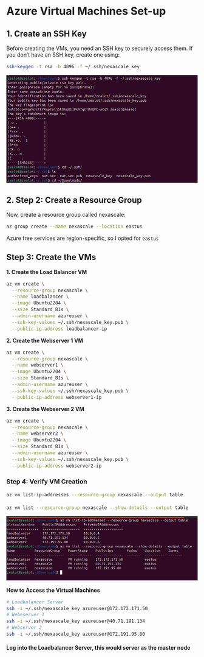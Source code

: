 # Azure Virtual Machines Set-up

## 1. Create an SSH Key 
Before creating the VMs, you need an SSH key to securely access them. If you don’t have an SSH key, create one using:
```sh
ssh-keygen -t rsa -b 4096 -f ~/.ssh/nexascale_key
```
!["create ssh key"](../../images/net1.png)

## 2. Step 2: Create a Resource Group
Now, create a resource group called nexascale:
```sh 
az group create --name nexascale --location eastus
```
Azure free services are region-specific, so I opted for `eastus`

## Step 3: Create the VMs
**1. Create the Load Balancer VM**
```sh
az vm create \
  --resource-group nexascale \
  --name loadbalancer \
  --image Ubuntu2204 \
  --size Standard_B1s \
  --admin-username azureuser \
  --ssh-key-values ~/.ssh/nexascale_key.pub \
  --public-ip-address loadbalancer-ip
```

**2. Create the Webserver 1 VM**
```sh
az vm create \
  --resource-group nexascale \
  --name webserver1 \
  --image Ubuntu2204 \
  --size Standard_B1s \
  --admin-username azureuser \
  --ssh-key-values ~/.ssh/nexascale_key.pub \
  --public-ip-address webserver1-ip
```

**3. Create the Webserver 2 VM**
```sh
az vm create \
  --resource-group nexascale \
  --name webserver2 \
  --image Ubuntu2204 \
  --size Standard_B1s \
  --admin-username azureuser \
  --ssh-key-values ~/.ssh/nexascale_key.pub \
  --public-ip-address webserver2-ip
```

### Step 4: Verify VM Creation
```sh
az vm list-ip-addresses --resource-group nexascale --output table

az vm list --resource-group nexascale --show-details --output table
```
!["verification that all virtual machines are running fine"](../../images/net4.png)

**How to Access the Virtual Machines**
```sh
# Loadbalancer Server
ssh -i ~/.ssh/nexascale_key azureuser@172.172.171.50
# Webeserver 1
ssh -i ~/.ssh/nexascale_key azureuser@40.71.191.134
# Webserver 2
ssh -i ~/.ssh/nexascale_key azureuser@172.191.95.80
```

#### Log into the Loadbalancer Server, this would server as the master node
